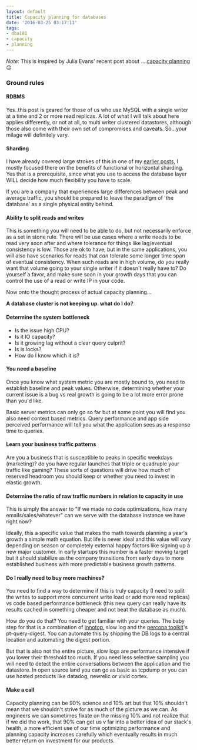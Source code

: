 ```yaml
---
layout: default
title: Capacity planning for databases
date: '2016-03-25 03:17:11'
tags:
- dba101
- capacity
- planning
---
```


_Note:_ This is inspired by Julia Evans' recent post about ....[capacity planning](http://jvns.ca/blog/2016/03/20/how-do-you-do-capacity-planning/) 😌


### Ground rules

#### RDBMS
Yes..this post is geared for those of us who use MySQL with a single writer at a time and 2 or more read replicas. A lot of what I will talk about here applies differently, or not at all, to multi writer clustered datastores, although those also come with their own set of compromises and caveats. So...your milage will definitely vary.

#### Sharding

I have already covered large strokes of this in one of my [earlier posts](https://blog.dbsmasher.com/2015/02/08/scaling-mysql-at-sendgrid/), I mostly focused there on the benefits of functional or horizontal sharding. Yes that is a prerequisite, since what you use to access the database layer WILL decide how much flexibility you have to scale.

If you are a company that experiences large differences between peak and average traffic, you should be prepared to leave the paradigm of 'the database' as a single physical entity behind.

#### Ability to split reads and writes

This is something you will need to be able to do, but not necessarily enforce as a set in stone rule. There will be use cases where a write needs to be read very soon after and where tolerance for things like lag/eventual consistency is low. Those are ok to have, but in the same applications, you will also have scenarios for reads that *can* tolerate some longer time span of eventual consistency. When such reads are in high volume, do you really want that volume going to your single writer if it doesn't really have to? Do yourself a favor, and make sure soon in your growth days that you can control the use of a read or write IP in your code.

Now onto the thought process of actual capacity planning...

**A database cluster is not keeping up. what do I do?**

#### Determine the system bottleneck

* Is the issue high CPU?
* Is it IO capacity?
* Is it growing lag without a clear query culprit?
* Is is locks?
* How do I know which it is?

#### You need a baseline
Once you know what system metric you are mostly bound to, you need to establish baseline and peak values. Otherwise, determining whether your current issue is a bug vs real growth is going to be a lot more error prone than you'd like.

Basic server metrics can only go so far but at some point you will find you also need context based metrics. Query performance and app side perceived performance will tell you what the application sees as a response time to queries.

#### Learn your business traffic patterns
Are you a business that is susceptible to peaks in specific weekdays (marketing)? do you have regular launches that triple or quadruple your traffic like gaming? These sorts of questions will drive how much of reserved headroom you should keep or whether you need to invest in elastic growth.  

#### Determine the ratio of raw traffic numbers in relation to capacity in use
This is simply the answer to "If we made no code optimizations, how many emails/sales/whatever" can we serve with the database instance we have right now?

Ideally, this a specific value that makes the math towards planning a year's growth a simple math equation. But life is never ideal and this value will vary depending on season or completely external happy factors like signing up a new major customer. In early startups this number is a faster moving target but it should stabilize as the company transitions from early days to more established business with more predictable business growth patterns.

#### Do I really need to buy more machines?
You need to find a way to determine if this is truly capacity (I need to split the writes to support more concurrent write load or add more read replicas) vs code based performance bottleneck (this new query can really have its results cached in something cheaper and not beat the database as much).

How do you do that? You need to get familiar with your queries. The baby step for that is a combination of [innotop](http://innotop.googlecode.com/svn/html/manual.html), slow log and the [percona toolkit](https://www.percona.com/software/mysql-tools/percona-toolkit)'s pt-query-digest. You can automate this by shipping the DB logs to a central location and automating the digest portion.

But that is also not the entire picture, slow logs are performance intensive if you lower their threshold too much. If you need less selective sampling you will need to detect the entire conversations between the application and the datastore. In open source land you can go as basic as tcpdump or you can use hosted products like datadog, newrelic or vivid cortex.

#### Make a call
Capacity planning can be 90% science and 10% art but that 10% shouldn't mean that we shouldn't strive for as much of the picture as we can. As engineers we can sometimes fixate on the missing 10% and not realize that if we did the work, that 90% can get us v far into a better idea of our stack's health, a more efficient use of our time optimizing performance and planning capacity increases carefully which eventually results in much better return on investment for our products. 
